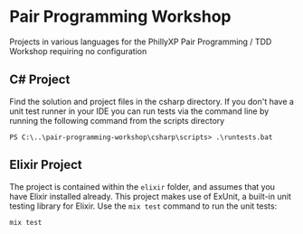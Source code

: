 # Pair Programming Workshop 
Projects in various languages for the PhillyXP Pair Programming / TDD Workshop requiring no configuration

## C# Project

Find the solution and project files in the csharp directory.
If you don't have a unit test runner in your IDE you can run tests via the command line by running the following command from the scripts directory

```
PS C:\..\pair-programming-workshop\csharp\scripts> .\runtests.bat 

```

## Elixir Project

The project is contained within the `elixir` folder, and assumes that you have Elixir installed already. This project makes use of ExUnit, a built-in unit testing library for Elixir. Use the `mix test` command to run the unit tests:

``` elixir
mix test
```
